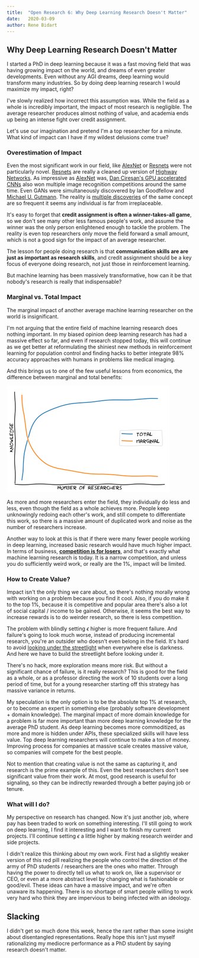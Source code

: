 ```yaml
---
title:  "Open Research 6: Why Deep Learning Research Doesn't Matter"
date:   2020-03-09
author: Rene Bidart
---
```


## Why Deep Learning Research Doesn't Matter
I started a PhD in deep learning because it was a fast moving field that was having growing impact on the world, and dreams of even greater developments. Even without any AGI dreams, deep learning would transform many industries. So by doing deep learning research I would maximize my impact, right? 

I've slowly realized how incorrect this assumption was. While the field as a whole is incredibly important, the impact of most research is negligible. The average researcher produces almost nothing of value, and academia ends up being an intense fight over credit assignment. 

Let's use our imagination and pretend I'm a top researcher for a minute. What kind of impact can I have if my wildest delusions come true?

### Overestimation of Impact
Even the most significant work in our field, like [AlexNet](https://papers.nips.cc/paper/4824-imagenet-classification-with-deep-convolutional-neural-networks) or [Resnets](https://arxiv.org/abs/1512.03385) were not particularly novel. [Resnets](https://arxiv.org/abs/1512.03385) are really a cleaned up version of [Highway Networks](https://arxiv.org/abs/1505.00387). As impressive as [AlexNet](https://papers.nips.cc/paper/4824-imagenet-classification-with-deep-convolutional-neural-networks) was, [Dan Cireşan's GPU accelerated CNNs](https://arxiv.org/abs/1202.2745) also won multiple image recognition competitions around the same time. Even GANs were simultaneously discovered by Ian Goodfellow and [Michael U. Gutmann](https://arxiv.org/abs/1407.4981). The reality is [multiple discoveries](https://en.wikipedia.org/wiki/Multiple_discovery) of the same concept are so frequent it seems any individual is far from irreplaceable. 

It's easy to forget that **credit assignment is often a winner-takes-all game**, so we don't see many other less famous people's work, and assume the winner was the only person enlightened enough to tackle the problem. The reality is even top researchers only move the field forward a small amount, which is not a good sign for the impact of an average researcher.

The lesson for people doing research is that **communication skills are are just as important as research skills**, and credit assignment should be a key focus of everyone doing research, not just those in reinforcement learning. 

But machine learning has been massively transformative, how can it be that nobody's research is really that indispensable?

### Marginal vs. Total Impact
The marginal impact of another average machine learning researcher on the world is insignificant.

I'm not arguing that the entire field of machine learning research does nothing important. In my biased opinion deep learning research has had a massive effect so far, and even if research stopped today, this will continue as we get better at reformulating the shiniest new methods in reinforcement learning for population control and finding hacks to better integrate 98% accuracy approaches with humans in problems like medical imaging. 

And this brings us to one of the few useful lessons from economics, the difference between marginal and total benefits:

![marginal_total.png](../images/post_imgs/open-research-6/marginal_total.png)

As more and more researchers enter the field, they individually do less and less, even though the field as a whole achieves more. People keep unknowingly redoing each other's work, and still compete to differentiate this work, so there is a massive amount of duplicated work and noise as the number of researchers increase.

Another way to look at this is that if there were many fewer people working in deep learning, increased basic research would have much higher impact. In terms of business, [**competition is for losers**](https://www.youtube.com/watch?v=3Fx5Q8xGU8k), and that's exactly what machine learning research is today. It is a narrow competition, and unless you do sufficiently weird work, or really are the 1%, impact will be limited.

### How to Create Value?
Impact isn't the only thing we care about, so there's nothing morally wrong with working on a problem because you find it cool. Also, if you do make it to the top 1%, because it is competitive and popular area there's also a lot of social capital / income to be gained. Otherwise, it seems the best way to increase rewards is to do weirder research, so there is less competition. 

The problem with blindly setting $\epsilon$ higher is more frequent failure. And failure's going to look much worse, instead of producing incremental research, you're an outsider who doesn't even belong in the field. It's hard to avoid [looking under the streetlight](https://en.wikipedia.org/wiki/Streetlight_effect) when everywhere else is darkness. And here we have to build the streetlight before looking under it.

There's no hack, more exploration means more risk. But without a significant chance of failure, is it really research? This is good for the field as a whole, or as a professor directing the work of 10 students over a long period of time, but for a young researcher starting off this strategy has massive variance in returns.

My speculation is the only option is to be the absolute top 1% at research, or to become an expert in something else (probably software development + domain knowledge). The marginal impact of more domain knowledge for a problem is far more important than more deep learning knowledge for the average PhD student. As deep learning becomes more commoditized, as more and more is hidden under APIs, these specialized skills will have less value. Top deep learning researchers will continue to make a ton of money. Improving process for companies at massive scale creates massive value, so companies will compete for the best people.

Not to mention that creating value is not the same as capturing it, and research is the prime example of this. Even the best researchers don't see significant value from their work. At most, good research is useful for signaling, so they can be indirectly rewarded through a better paying job or tenure.


### What will I do?
My perspective on research has changed. Now it's just another job, where pay has been traded to work on something interesting. I'll still going to work on deep learning, I find it interesting and I want to finish my current projects. I'll continue setting $\epsilon$ a little higher by making research weirder and side projects.

I didn't realize this thinking about my own work. First had a slightly weaker version of this red pill realizing the people who control the direction of the army of PhD students / researchers are the ones who matter. Through having the power to directly tell us what to work on, like a supervisor or CEO, or even at a more abstract level by changing what is fashionable or good/evil. These ideas can have a massive impact, and we're often unaware its happening. There is no shortage of smart people willing to work very hard who think they are impervious to being infected with an ideology.


## Slacking
I didn't get so much done this week, hence the rant rather than some insight about disentangled representations. Really hope this isn't just myself rationalizing my mediocre performance as a PhD student by saying research doesn't matter.




